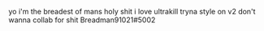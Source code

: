 yo i'm the breadest of mans
holy shit i love ultrakill
tryna style on v2
don't wanna collab for shit
Breadman91021#5002
